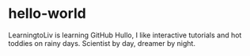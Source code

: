 # hello-world
LearningtoLiv is learning GitHub
Hullo, I like interactive tutorials and hot toddies on rainy days. Scientist by day, dreamer by night. 
